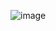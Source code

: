 
![image](https://user-images.githubusercontent.com/68922285/116936016-df24a480-ac6f-11eb-9498-d7881714a99f.png)
<!--
**DataAIchemist/DataAIchemist** is a ✨ _special_ ✨ repository because its `README.md` (this file) appears on your GitHub profile.


- 🔭 I’m currently working on drug discovery, bioinformatics various projects, studying MSc of medicinal chemistry
- 🤔 I’m looking for interesting ideas, collaborations in a drug discovery
- 💬 Ask me about anything you like 
- 📫 How to reach me: linas.kapocius@gmail.com

